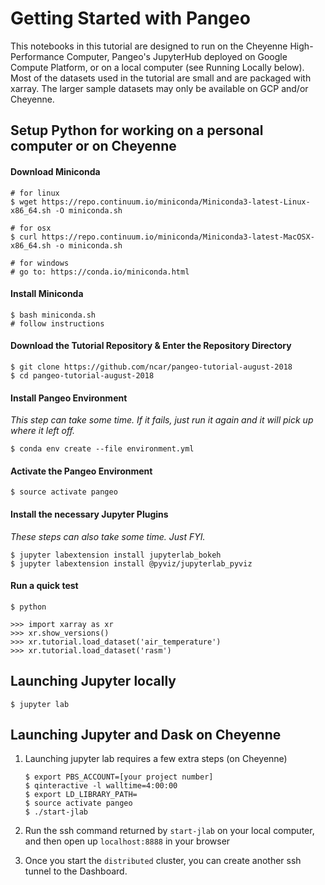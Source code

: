 Getting Started with Pangeo
===============

This notebooks in this tutorial are designed to run on the Cheyenne High-Performance Computer, Pangeo's JupyterHub deployed on Google Compute Platform, or on a local computer (see Running Locally below). Most of the datasets used in the tutorial are small and are packaged with xarray. The larger sample datasets may only be available on GCP and/or Cheyenne.

## Setup Python for working on a personal computer or on Cheyenne

#### Download Miniconda

    # for linux
    $ wget https://repo.continuum.io/miniconda/Miniconda3-latest-Linux-x86_64.sh -O miniconda.sh

    # for osx
    $ curl https://repo.continuum.io/miniconda/Miniconda3-latest-MacOSX-x86_64.sh -o miniconda.sh

    # for windows
    # go to: https://conda.io/miniconda.html

#### Install Miniconda

    $ bash miniconda.sh
    # follow instructions

#### Download the Tutorial Repository & Enter the Repository Directory

    $ git clone https://github.com/ncar/pangeo-tutorial-august-2018
    $ cd pangeo-tutorial-august-2018
    
#### Install Pangeo Environment

*This step can take some time.  If it fails, just run it again and it will pick up where it left off.*

    $ conda env create --file environment.yml

#### Activate the Pangeo Environment

    $ source activate pangeo

#### Install the necessary Jupyter Plugins

*These steps can also take some time.  Just FYI.*

    $ jupyter labextension install jupyterlab_bokeh
    $ jupyter labextension install @pyviz/jupyterlab_pyviz

#### Run a quick test

    $ python

    >>> import xarray as xr
    >>> xr.show_versions()
    >>> xr.tutorial.load_dataset('air_temperature')
    >>> xr.tutorial.load_dataset('rasm')

## Launching Jupyter locally

    $ jupyter lab

## Launching Jupyter and Dask on Cheyenne

  1. Launching jupyter lab requires a few extra steps (on Cheyenne)

         $ export PBS_ACCOUNT=[your project number]
         $ qinteractive -l walltime=4:00:00
         $ export LD_LIBRARY_PATH=
         $ source activate pangeo
         $ ./start-jlab

  1. Run the ssh command returned by `start-jlab` on your local computer, and then open up `localhost:8888` in your browser

  1. Once you start the `distributed` cluster, you can create another ssh tunnel to the Dashboard.
